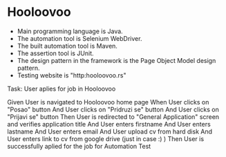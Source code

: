# Hooloovoo



- Main programming language is Java.
- The automation tool is Selenium WebDriver.
- The built automation tool is Maven. 
- The assertion tool is JUnit. 
- The design pattern in the framework is the Page Object Model design pattern.
- Testing website is "http:hooloovoo.rs"

Task: User aplies for job in Hooloovoo 

Given User is navigated to Hooloovoo home page
When User clicks on "Posao" button
And User clicks on "Pridruzi se" button
And User clicks on "Prijavi se" button
Then User is redirected to "General Application" screen and verifies application title
And User enters firstname
And User enters lastname
And User enters email 
And User upload cv from hard disk
And User enters link to cv from google drive (just in case :) ) 
Then User is successfully aplied for the job for Automation Test 
